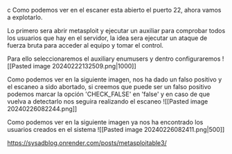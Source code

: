 c
Como podemos ver en el escaner esta abierto el puerto 22, ahora vamos a explotarlo.

Lo primero sera abrir metasploit y ejecutar un auxiliar para comprobar todos los usuarios que hay en el servidor, la idea sera ejecutar un ataque de fuerza bruta para acceder al equipo y tomar el control.

Para ello seleccionaremos el auxiliary enumusers y dentro configuraremos 
![[Pasted image 20240222132509.png|1000]]

Como podemos ver en la siguiente imagen, nos ha dado un falso positivo y el escaneo a sido abortado, si creemos que puede ser un falso positivo podemos marcar la opción 'CHECK_FALSE' en 'false' y en caso de que vuelva a detectarlo nos seguira realizando el escaneo
![[Pasted image 20240226082244.png]]

Como podemos ver en la siguiente imagen ya nos ha encontrado los usuarios creados en el sistema
![[Pasted image 20240226082411.png|500]]




https://sysadblog.onrender.com/posts/metasploitable3/

